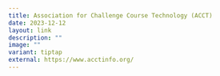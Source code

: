 ```yaml
---
title: Association for Challenge Course Technology (ACCT)
date: 2023-12-12
layout: link
description: ""
image: ""
variant: tiptap
external: https://www.acctinfo.org/
---
```

